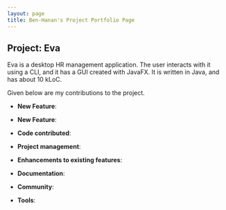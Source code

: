 ```yaml
---
layout: page
title: Ben-Hanan's Project Portfolio Page
---
```


## Project: Eva

Eva is a desktop HR management application. The user interacts with it using a CLI, and it has a GUI created with JavaFX. It is written in Java, and has about 10 kLoC.

Given below are my contributions to the project.

* **New Feature**: 
 
* **New Feature**:

* **Code contributed**: 

* **Project management**:

* **Enhancements to existing features**:

* **Documentation**:

* **Community**:

* **Tools**:
